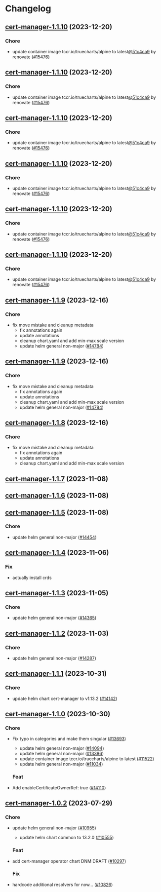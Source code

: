 # Changelog



## [cert-manager-1.1.10](https://github.com/truecharts/charts/compare/cert-manager-1.1.9...cert-manager-1.1.10) (2023-12-20)

### Chore

- update container image tccr.io/truecharts/alpine to latest[@51c4ca9](https://github.com/51c4ca9) by renovate ([#15476](https://github.com/truecharts/charts/issues/15476))
  
  


## [cert-manager-1.1.10](https://github.com/truecharts/charts/compare/cert-manager-1.1.9...cert-manager-1.1.10) (2023-12-20)

### Chore

- update container image tccr.io/truecharts/alpine to latest[@51c4ca9](https://github.com/51c4ca9) by renovate ([#15476](https://github.com/truecharts/charts/issues/15476))
  
  


## [cert-manager-1.1.10](https://github.com/truecharts/charts/compare/cert-manager-1.1.9...cert-manager-1.1.10) (2023-12-20)

### Chore

- update container image tccr.io/truecharts/alpine to latest[@51c4ca9](https://github.com/51c4ca9) by renovate ([#15476](https://github.com/truecharts/charts/issues/15476))
  
  


## [cert-manager-1.1.10](https://github.com/truecharts/charts/compare/cert-manager-1.1.9...cert-manager-1.1.10) (2023-12-20)

### Chore

- update container image tccr.io/truecharts/alpine to latest[@51c4ca9](https://github.com/51c4ca9) by renovate ([#15476](https://github.com/truecharts/charts/issues/15476))
  
  


## [cert-manager-1.1.10](https://github.com/truecharts/charts/compare/cert-manager-1.1.9...cert-manager-1.1.10) (2023-12-20)

### Chore

- update container image tccr.io/truecharts/alpine to latest[@51c4ca9](https://github.com/51c4ca9) by renovate ([#15476](https://github.com/truecharts/charts/issues/15476))
  
  


## [cert-manager-1.1.10](https://github.com/truecharts/charts/compare/cert-manager-1.1.9...cert-manager-1.1.10) (2023-12-20)

### Chore

- update container image tccr.io/truecharts/alpine to latest[@51c4ca9](https://github.com/51c4ca9) by renovate ([#15476](https://github.com/truecharts/charts/issues/15476))
  
  


## [cert-manager-1.1.9](https://github.com/truecharts/charts/compare/cert-manager-1.1.7...cert-manager-1.1.9) (2023-12-16)

### Chore

- fix move mistake and cleanup metadata
  - fix annotations again
  - update annotations
  - cleanup chart.yaml and add min-max scale version
  - update helm general non-major ([#14784](https://github.com/truecharts/charts/issues/14784))
  
  


## [cert-manager-1.1.9](https://github.com/truecharts/charts/compare/cert-manager-1.1.7...cert-manager-1.1.9) (2023-12-16)

### Chore

- fix move mistake and cleanup metadata
  - fix annotations again
  - update annotations
  - cleanup chart.yaml and add min-max scale version
  - update helm general non-major ([#14784](https://github.com/truecharts/charts/issues/14784))
  
  


## [cert-manager-1.1.8](https://github.com/truecharts/charts/compare/cert-manager-1.1.7...cert-manager-1.1.8) (2023-12-16)

### Chore

- fix move mistake and cleanup metadata
  - fix annotations again
  - update annotations
  - cleanup chart.yaml and add min-max scale version
  
  










## [cert-manager-1.1.7](https://github.com/truecharts/charts/compare/cert-manager-1.1.6...cert-manager-1.1.7) (2023-11-08)




## [cert-manager-1.1.6](https://github.com/truecharts/charts/compare/cert-manager-1.1.5...cert-manager-1.1.6) (2023-11-08)




## [cert-manager-1.1.5](https://github.com/truecharts/charts/compare/cert-manager-1.1.4...cert-manager-1.1.5) (2023-11-08)

### Chore

- update helm general non-major ([#14454](https://github.com/truecharts/charts/issues/14454))
  
  


## [cert-manager-1.1.4](https://github.com/truecharts/charts/compare/cert-manager-1.1.3...cert-manager-1.1.4) (2023-11-06)

### Fix

- actually install crds
  
  


## [cert-manager-1.1.3](https://github.com/truecharts/charts/compare/cert-manager-1.1.2...cert-manager-1.1.3) (2023-11-05)

### Chore

- update helm general non-major ([#14365](https://github.com/truecharts/charts/issues/14365))
  
  


## [cert-manager-1.1.2](https://github.com/truecharts/charts/compare/cert-manager-1.1.1...cert-manager-1.1.2) (2023-11-03)

### Chore

- update helm general non-major ([#14287](https://github.com/truecharts/charts/issues/14287))
  
  


## [cert-manager-1.1.1](https://github.com/truecharts/charts/compare/cert-manager-1.1.0...cert-manager-1.1.1) (2023-10-31)

### Chore

- update helm chart cert-manager to v1.13.2 ([#14142](https://github.com/truecharts/charts/issues/14142))
  
  


## [cert-manager-1.1.0](https://github.com/truecharts/charts/compare/cert-manager-1.0.2...cert-manager-1.1.0) (2023-10-30)

### Chore

- Fix typo in categories and make them singular ([#13693](https://github.com/truecharts/charts/issues/13693))
  - update helm general non-major ([#14094](https://github.com/truecharts/charts/issues/14094))
  - update helm general non-major ([#13386](https://github.com/truecharts/charts/issues/13386))
  - update container image tccr.io/truecharts/alpine to latest ([#11522](https://github.com/truecharts/charts/issues/11522))
  - update helm general non-major ([#11034](https://github.com/truecharts/charts/issues/11034))
  
  ### Feat

- Add enableCertificateOwnerRef: true ([#14110](https://github.com/truecharts/charts/issues/14110))
  
  





## [cert-manager-1.0.2](https://github.com/truecharts/charts/compare/cert-manager-1.0.37...cert-manager-1.0.2) (2023-07-29)

### Chore

- update helm general non-major ([#10955](https://github.com/truecharts/charts/issues/10955))
  - update helm chart common to 13.2.0 ([#10555](https://github.com/truecharts/charts/issues/10555))
  
  ### Feat

- add cert-manager operator chart DNM DRAFT ([#10297](https://github.com/truecharts/charts/issues/10297))
  
  ### Fix

- hardcode additional resolvers for now... ([#10826](https://github.com/truecharts/charts/issues/10826))
  
  